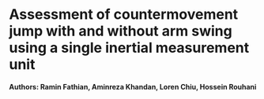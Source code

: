 # Assessment of countermovement jump with and without arm swing using a single inertial measurement unit
#### Authors: Ramin Fathian, Aminreza Khandan, Loren Chiu, Hossein Rouhani
